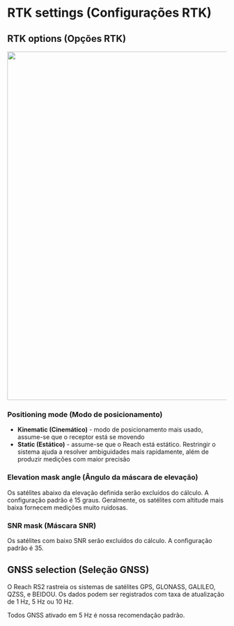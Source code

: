 # RTK settings (Configurações RTK)

## RTK options (Opções RTK)

<p style="text-align:center" ><img src="../img/reachview/rtk-settings/rtk-settings-rs2.png" style="width: 800px;" /></p>

### Positioning mode (Modo de posicionamento)

+ **Kinematic (Cinemático)** - modo de posicionamento mais usado, assume-se que o receptor está se movendo
+ **Static (Estático)** - assume-se que o Reach está estático. Restringir o sistema ajuda a resolver ambiguidades mais rapidamente, além de produzir medições com maior precisão

### Elevation mask angle (Ângulo da máscara de elevação)
Os satélites abaixo da elevação definida serão excluídos do cálculo. A configuração padrão é 15 graus. Geralmente, os satélites com altitude mais baixa fornecem medições muito ruidosas.

### SNR mask (Máscara SNR)
Os satélites com baixo SNR serão excluídos do cálculo. A configuração padrão é 35.

## GNSS selection (Seleção GNSS)

O Reach RS2 rastreia os sistemas de satélites GPS, GLONASS, GALILEO, QZSS, e BEIDOU. Os dados podem ser registrados com taxa de atualização de 1 Hz, 5 Hz ou 10 Hz.

Todos GNSS ativado em 5 Hz é nossa recomendação padrão.

